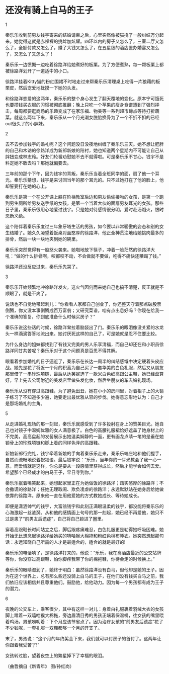 # 还没有骑上白马的王子

1 

秦乐乐收到前男友钱宇寄来的结婚请柬之后，心里突然像被猫挠了一般纠结万分起来。她觉得这就是赤裸裸的挑衅加炫耀。四环以内的房子又怎么了，三室二厅又怎么了，全额付款又怎么了，赚了大钱又怎么了，在五星级的酒店置办婚宴又怎么了，又怎么了又怎么了！ 

秦乐乐一边愤慨一边吃着徐路洋给她煮好的板栗。为了方便煮熟，每一颗板栗上都被徐路洋划开了一道适中的小口。 

徐路洋挂着Kitty猫的粉红围裙不时地走过来帮秦乐乐清理桌上吃得一片狼藉的板栗皮，然后宠爱地抚摸一下她的头发。 

和徐路洋恋爱的这两年，秦乐乐的整个身心发生了翻天覆地的变化。原本宁可饿死也要攒钱买衣服的习惯被彻底推翻；晚上只吃一个苹果的瘦身食谱遭到了强烈抨击，每周都要逛商场的乐趣变成了在家乐福、物美等一系列超市蹲点等待打折蔬菜。就这么两年下来，秦乐乐从一个月光潮女脱胎换骨为了一个不折不扣的已经out很久了的小胖妹。 

2 

去不去参加钱宇的婚礼呢？这个问题没日没夜地纠缠了秦乐乐三天。她不想让肥胖的自己和木讷的徐路洋成为新郎新娘的陪衬，她也知道两个星期内不可能让自己从胖妞变成林志玲。好友们轮番劝慰她不去不就得啦。可是秦乐乐不甘心，钱宇不是料定她不敢去吗？那她就偏要去。 

三年前的那个下午，因为钱宇的背叛，秦乐乐当着全班同学的面，扇了他一个耳光。秦乐乐猜想，钱宇是来讨回当年的那个耳光的。只不过她打在了他的脸上，他却誓要打在她的心上。 

秦乐乐是第一个在公开课上躲在阶梯教室后边和男友偷偷接吻的女孩，是第一个跑到男生厕所给男友送手纸的女孩，是第一个当着大伙的面扇男友耳光的女孩。那些日子里，秦乐乐很用心地爱过钱宇。只是她对待感情很分明，爱时赴汤蹈火，恨时恩断义绝。 

这个陪伴着秦乐乐度过三年象牙塔生活的男孩，如今要以非常骄傲的姿态和别的女生结婚了。她久久凝望着饭桌对面憨厚的徐路洋，他正全神贯注地给她挑肉最多的排骨，然后一块一块地夹到她的碗里。 

秦乐乐突然觉得有一股怒火袭来。她啪地放下筷子，冲着一脸茫然的徐路洋大吼：“做的什么排骨啊，咬都咬不动，不会做就不要做，吃得不痛快还糟蹋了钱。” 

徐路洋还没反应过来，秦乐乐先哭了。 

3 

秦乐乐开始频繁地冲徐路洋发火，这火气因何而来她自己也搞不清楚，反正就是不顺眼了，就是不爽了。 

说话也不自觉地带起刺儿：“你看看人家都自己创业了，你还整天守着那点破股票倒腾，你又没本事倒腾成百万富翁；又研究菜谱，咱有点出息好吗？你现在给我一个准确的答复，你到底准备什么时候买房子？” 

秦乐乐说这些话的时候，徐路洋耷拉着脑袋出了门。秦乐乐的眼泪像没关紧的水龙头一样滴滴答答地流出来。她讨厌死这样的自己了，可是她就是忍不住要比较。 

为什么身边的姐妹都找到了有钱又完美的男人乐享清福，而自己却还在和小职员徐路洋同甘共苦呢？秦乐乐对于这个问题真是百思不得其解。 

眼看着参加婚礼的日子逼近了，秦乐乐在长达一周半的纠结感慨中决定硬着头皮应战。她先是花了将近一个月的积蓄为自己买了一套华美的白色礼服，然后又从朋友那里借了一串珍珠项链，最后从达芙妮选了一款米白色细高跟公主鞋，她已经盘算好，早上先去公司附近的美发店里做头发化妆，然后坐朋友的车去婚礼现场。 

秦乐乐从没有穿过高跟鞋，为了避免出丑，她在小小的房间里，对着柜子上的大镜子练习了不知道多少遍，她要走出最优雅从容的步伐。她得意忘形地认为：自己才是那场婚礼的主角。 

5 

从走进婚礼现场的那一刻起，秦乐乐就感受到了许多投射在身上的赞美目光。她自己也对镜子中温婉优雅的女人满意极了。白色的高腰礼服裙恰好遮盖了她身材上的不完美，高高盘起的发髻展示出她温柔娴静的一面，更有画龙点睛一笔的是垂在她锁骨上的珍珠项链和脚上着的同样色泽的高跟鞋。 

新娘新郎行完礼，钱宇牵着新娘的手向着秦乐乐走来，秦乐乐端庄地和他们握手，自然而流畅地说着祝福语。最后钱宇说：“乐乐，当年你的一耳光教会了我一心一意，而爱情就是这样，你总是要从一段感情里获得成长，然后才能学会如何去爱。希望那个已经成才的白马王子，早日寻到你。” 

秦乐乐抿着嘴笑起来，她想起家里正在为她做饭的徐路洋；踏实憨厚的徐路洋；不会撒谎的徐路洋；任她无理取闹、欺负凌虐的徐路洋；永远默默站在她身后给她做依靠的徐路洋。原来他一直在用他爱她的方式教她成长、等待她成长。 

即便是潇洒帅气的钱宇，大富翁钱宇和此刻正满眼温柔的钱宇，都没能将秦乐乐的心海激起一丝涟漪。从和他的感情画上句号的那一刻起，她已经不再爱他，她只不过是患了“前男友后遗症”，自己将自己锁进了圈里。 

穿着高跟鞋长时间站立之后，脚后跟疼痛难忍，白色礼服更是勒得她呼吸困难。她开始无比想念起徐路洋给她买的嘻哈猴大棉拖和粉红色棉布睡衣。她突然想起那句话：永远知晓自己所需的人才是最适合的，适合的就是最好的! 

秦乐乐的电话响了，是徐路洋打来的，他说：“乐乐，我在离酒店最近的公交站牌等你，你没穿过高跟鞋，怕你脚疼我带了你的棉拖鞋，你待会走的时候换上。” 

秦乐乐的眼睛湿润了，她终于明白：虽然徐路洋没有白马，但他却是她的王子。因为在这个世界上，总有那么些还没骑上白马的王子，在他们没有钱买白马之前，我们依旧应该相信并且尊重他们。鼓励他，给他动力。因为每一个男孩都有成为王子的潜力。 

6 

夜晚的公交车上，乘客很少，其中有这样一对儿：身着白礼服裹着羽绒大衣的女孩脚上蹬着一双嘻哈猴大棉拖，旁边眉清目秀的男孩正端着保温桶，往女孩的嘴里喂着鸡汤。男孩唠叨着：下个月应该节省点了。因为治疗女孩的“前男友后遗症”花了不少钱呢，一套礼服一双鞋都够一个月的开支了。 

末了，男孩说：“这个月的年终奖金下来，我们就可以付房子的首付了。这两年让你跟着我受苦了!” 

女孩转过脸，望着夜空上的繁星掉下了幸福的眼泪。 

（曲哲摘自《新青年》 图/孙红岗）